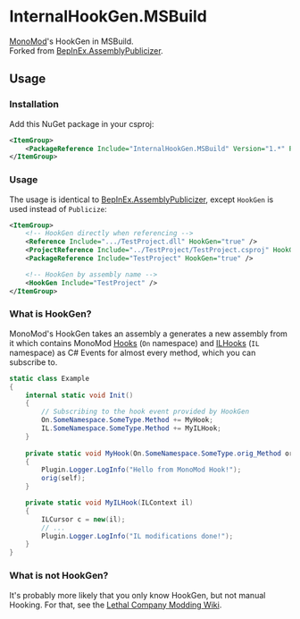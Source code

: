 # InternalHookGen.MSBuild

[MonoMod](https://github.com/MonoMod/MonoMod)'s HookGen in MSBuild.  
Forked from [BepInEx.AssemblyPublicizer](https://github.com/BepInEx/BepInEx.AssemblyPublicizer).

## Usage

### Installation

Add this NuGet package in your csproj:
```xml
<ItemGroup>
    <PackageReference Include="InternalHookGen.MSBuild" Version="1.*" PrivateAssets="all"/>
</ItemGroup>
```

### Usage
The usage is identical to [BepInEx.AssemblyPublicizer](https://github.com/BepInEx/BepInEx.AssemblyPublicizer), except `HookGen` is used instead of `Publicize`:
```xml
<ItemGroup>
    <!-- HookGen directly when referencing -->
    <Reference Include=".../TestProject.dll" HookGen="true" />
    <ProjectReference Include="../TestProject/TestProject.csproj" HookGen="true" />
    <PackageReference Include="TestProject" HookGen="true" />

    <!-- HookGen by assembly name -->
    <HookGen Include="TestProject" />
</ItemGroup>
```

### What is HookGen?

MonoMod's HookGen takes an assembly a generates a new assembly from it which contains MonoMod [Hooks](https://lethal.wiki/dev/fundamentals/patching-code/monomod-documentation#hook) (`On` namespace) and [ILHooks](https://lethal.wiki/dev/fundamentals/patching-code/monomod-documentation#ilhook) (`IL` namespace) as C# Events for almost every method, which you can subscribe to.

```cs
static class Example
{
    internal static void Init()
    {
        // Subscribing to the hook event provided by HookGen
        On.SomeNamespace.SomeType.Method += MyHook;
        IL.SomeNamespace.SomeType.Method += MyILHook;
    }
    
    private static void MyHook(On.SomeNamespace.SomeType.orig_Method orig, SomeType self)
    {
        Plugin.Logger.LogInfo("Hello from MonoMod Hook!");
        orig(self); 
    }

    private static void MyILHook(ILContext il)
    {
        ILCursor c = new(il);
        // ...
        Plugin.Logger.LogInfo("IL modifications done!");
    }
}
```

### What is not HookGen?

It's probably more likely that you only know HookGen, but not manual Hooking. For that, see the [Lethal Company Modding Wiki](https://lethal.wiki/dev/fundamentals/patching-code/monomod-documentation#hook).